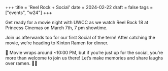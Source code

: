 +++
title = 'Reel Rock + Social'
date = 2024-02-22
draft = false
tags = ["events", "w24"]
+++

Get ready for a movie night with UWCC as we watch Reel Rock 18 at Princess Cinemas on March 7th, 7 pm showtime. 

Join us afterwards too for our first Social of the term! After catching the movie, we’re heading to Kinton Ramen for dinner. 

🎥 Movie wraps around ~10:00 PM, but if you’re just up for the social, you’re more than welcome to join us there! Let’s make memories and share laughs over ramen. 🧗‍♂️
